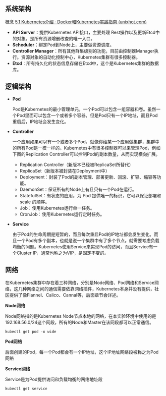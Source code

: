 ## 系统架构

概念 [5.1 Kubernetes介绍 · Docker和Kubernetes实践指南 (unixhot.com)](http://k8s.unixhot.com/kubernetes/kubernetes-introduce.html#system)

- **API Server**：提供Kubernetes API接口，主要处理 Rest操作以及更新Etcd中的对象。是所有资源增删改查的唯一入口。
- **Scheduler**：绑定Pod到Node上，主要做资源调度。
- **Controller Manager**：所有其他群集级别的功能，目前由控制器Manager执行。资源对象的自动化控制中心，Kubernetes集群有很多控制器。
- **Etcd**：所有持久化的状态信息存储在Etcd中，这个是Kubernetes集群的数据库。

## 逻辑架构

- **Pod**

  Pod是Kubernetes的最小管理单元，一个Pod可以包含一组容器和卷。虽然一个Pod里面可以包含一个或者多个容器，但是Pod只有一个IP地址，而且Pod重启后，IP地址会发生变化。

- **Controller**

  一个应用如果可以有一个或者多个Pod，就像你给某一个应用做集群，集群中的所有Pod是一模一样的。Kubernetes中有很多控制器可以来管理Pod，例如下图的Replication Controller可以控制Pod的副本数量，从而实现横向扩展。

  - Replication Controller（新版本已经被ReplicaSet所替代）
  - ReplicaSet（新版本被封装在Deployment中）
  - Deployment：封装了Pod的副本管理、部署更新、回滚、扩容、缩容等功能。
  - DaemonSet：保证所有的Node上有且只有一个Pod在运行。
  - StatefulSet：有状态的应用，为 Pod 提供唯一的标识，它可以保证部署和 scale 的顺序。
  - Job：使用Kubernetes运行单一任务。
  - CronJob：使用Kubernetes运行定时任务。

- **Service**

  由于Pod的生命周期是短暂的，而且每次重启Pod的IP地址都会发生变化，而且一个Pod有多个副本，也就是说一个集群中有了多个节点，就需要考虑负载均衡的问题。Kubernetes使用Service来实现Pod的访问，而且Service有一个Cluster IP，通常也称之为VIP，是固定不变的。

## 网络

在Kubernetes集群中存在着三种网络，分别是Node网络、Pod网络和Service网络，这几种网络之间的通信需要依靠网络插件，Kubernetes本身并没有提供，社区提供了像Flannel、Calico、Cannal等，后面章节会详述。

**Node网络**

Node网络指的是Kubernetes Node节点本地的网络，在本实验环境中使用的是192.168.56.0/24这个网段，所有的Node和Master在该网段都可以正常通信。

```shell
kubectl get pod -o wide
```



**Pod网络**

后面创建的Pod，每一个Pod都会有一个IP地址，这个IP地址网络段被称之为Pod网络

**Service网络**

Service是为Pod提供访问和负载均衡的网络地址段

```shell
kubectl get service
```




